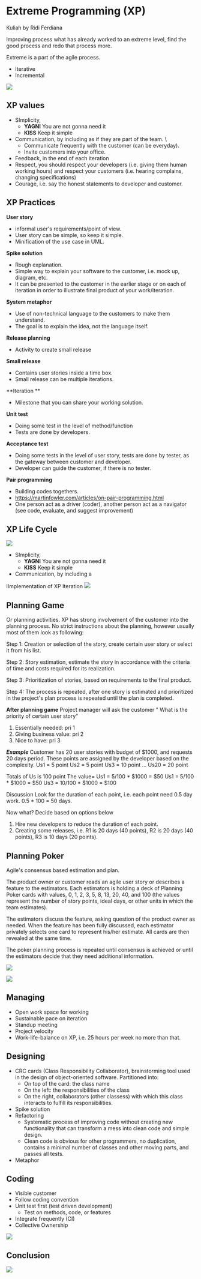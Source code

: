 # Extreme Programming (XP)
Kuliah by Ridi Ferdiana


Improving process what has already worked to an extreme level, find the good process and redo that process more.

Extreme is a part of the agile process.
- Iterative
- Incremental

![](attachments/1.png)

## XP values
- SImplicity,
  - **YAGNI** You are not gonna need it
  - **KISS** Keep it simple
- Communication, by including as if they are part of the team. \
	- Communicate frequently with the customer (can be everyday).
	- Invite customers into your office.
- Feedback, in the end of each iteration
- Respect, you should respect your developers (i.e. giving them human working hours) and respect your customers (i.e. hearing complains, changing specifications)
- Courage, i.e. say the honest statements to developer and customer.

## XP Practices
**User story**
- informal user's requirements/point of view. 
- User story can be simple, so keep it simple.
- Minification of the use case in UML.

**Spike solution** 
- Rough explanation.
- Simple way to explain your software to the customer, i.e. mock up, diagram, etc.
- It can be presented to the customer in the earlier stage or on each of iteration in order to illustrate final product of your work/iteration.

**System metaphor**
- Use of non-technical language to the customers to make them understand.
- The goal is to explain the idea, not the language itself.

**Release planning**
- Activity to create small release

**Small release**
- Contains user stories inside a time box.
- Small release can be multiple iterations.

**Iteration **
- Milestone that you can share your working solution.

**Unit test** 
- Doing some test in the level of method/function
- Tests are done by developers.

**Acceptance test** 
- Doing some tests in the level of user story, tests are done by tester, as the gateway between customer and developer. 
- Developer can guide the customer, if there is no tester.


**Pair programming** 
- Building codes togethers. 
- https://martinfowler.com/articles/on-pair-programming.html
- One person act as a driver (coder), another person act as a navigator (see code, evaluate, and suggest improvement)

## XP Life Cycle
![](attachments/2.png)
- SImplicity,
  - **YAGNI** You are not gonna need it
  - **KISS** Keep it simple
- Communication, by including a

IImplementation of XP Iteration
![](attachments/3.png)

## Planning Game
Or planning activities.
XP has strong involvement of the customer into the planning process. No strict instructions about the planning, however usually most of them look as following:

Step 1: Creation or selection of the story, create certain user story or select it from his list.

Step 2: Story estimation, estimate the story in accordance with the criteria of time and costs required for its realization.

Step 3: Prioritization of stories, based on requirements to the final product.

Step 4: The process is repeated, after one story is estimated and prioritized in the project's plan process is repeated until the plan is completed.

**After planning game**
Project manager will ask the customer " What is the priority of certain user story"
1. Essentially needed: pri 1
2. Giving business value: pri 2
3. Nice to have: pri 3

***Example***
Customer has 20 user stories with budget of $1000, and requests 20 days period.
These points are assigned by the developer based on the complexity.
Us1 = 5 point
Us2 = 5 point
Us3 = 10 point
...
Us20 = 20 point

Totals of Us is 100 point
The value=
Us1 = 5/100 \* $1000 = $50
Us1 = 5/100 \* $1000 = $50
Us3 = 10/100 \* $1000 = $100

Discussion
Look for the duration of each point, i.e. 
each point need 0.5 day work. 0.5 \* 100 = 50 days.

Now what? 
Decide based on options below
1. Hire new developers to reduce the duration of each point.
2. Creating some releases, i.e. R1 is 20 days (40 points), R2 is 20 days (40 points), R3 is 10 days (20 points).



## Planning Poker
Agile's consensus based estimation and plan.

The product owner or customer reads an agile user story or describes a feature to the estimators. Each estimators is holding a deck of Planning Poker cards with values, 0, 1, 2, 3, 5, 8, 13, 20, 40, and 100 (the values represent the number of story points, ideal days, or other units in which the team estimates).

The estimators discuss the feature, asking question of the product owner as needed. When the feature has been fully discussed, each estimator privately selects one card to represent his/her estimate. All cards are then revealed at the same time.

The poker planning process is repeated until consensus is achieved or until the estimators decide that they need additional information.

![](attachments/Pasted%20image%2020211005192952.png)

![](attachments/Pasted%20image%2020211005193133.png)


## Managing
- Open work space for working
- Sustainable pace on iteration
- Standup meeting
- Project velocity
- Work-life-balance on XP, i.e. 25 hours per week no more than that.

## Designing
- CRC cards (Class Responsibility Collaborator), brainstorming tool used in the design of object-oriented software. Partitioned into:
	- On top of the card: the class name
	- On the left: the responsibilities of the class
	- On the right, collaborators (other classess) with which this class interacts to fulfill its responsibilities.
- Spike solution
- Refactoring
	- Systematic process of improving code without creating new functionality that can transform a mess into clean code and simple design.
	- Clean code is obvious for other programmers, no duplication, contains a minimal number of classes and other moving parts, and passes all tests.
- Metaphor

## Coding
- Visible customer
- Follow coding convention
- Unit test first (test driven development)
	- Test on methods, code, or features
- Integrate frequently (CI)
- Collective Ownership

![](attachments/4.png)

## Conclusion
![](attachments/MicrosoftTeams-image.png)